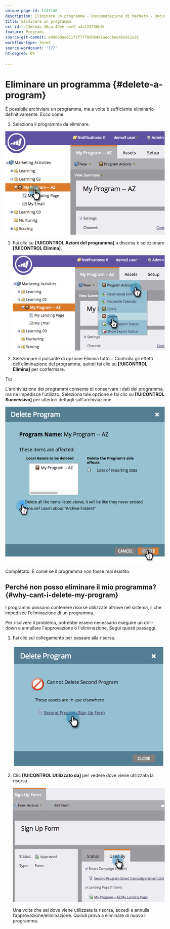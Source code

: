 ```yaml
---
unique-page-id: 1147148
description: Eliminare un programma - Documentazione di Marketo - Documentazione del prodotto
title: Eliminare un programma
exl-id: c13dbb4a-36ea-49ee-aee2-a4af28750b0f
feature: Programs
source-git-commit: e49860ae611f2f77789bb491aeccbee46a911a2c
workflow-type: tm+mt
source-wordcount: '177'
ht-degree: 0%

---
```


# Eliminare un programma {#delete-a-program}

È possibile archiviare un programma, ma a volte è sufficiente eliminarlo definitivamente. Ecco come.

1. Seleziona il programma da eliminare.

![](assets/image2014-9-23-15-3a40-3a57.png)

1. Fai clic su **[!UICONTROL Azioni del programma]** a discesa e selezionare **[!UICONTROL Elimina]**.

   ![](assets/image2014-9-23-15-3a41-3a11.png)

1. Selezionare il pulsante di opzione Elimina tutto... Controlla gli effetti dell’eliminazione del programma, quindi fai clic su **[!UICONTROL Elimina]** per confermare.

>[!TIP]
>
>L&#39;archiviazione dei programmi consente di conservare i dati del programma, ma ne impedisce l&#39;utilizzo. Seleziona tale opzione e fai clic su **[!UICONTROL Successivo]** per ulteriori dettagli sull&#39;archiviazione.

![](assets/2017-05-05-15-04-15.png)

Completato. È come se il programma non fosse mai esistito.

## Perché non posso eliminare il mio programma? {#why-cant-i-delete-my-program}

I programmi possono contenere risorse utilizzate altrove nel sistema, il che impedisce l’eliminazione di un programma.

Per risolvere il problema, potrebbe essere necessario eseguire un drill-down e annullare l&#39;approvazione o l&#39;eliminazione. Segui questi passaggi.

1. Fai clic sul collegamento per passare alla risorsa.

   ![](assets/image2014-9-23-15-3a42-3a10.png)

1. Clic **[!UICONTROL Utilizzato da]** per vedere dove viene utilizzata la risorsa.

   ![](assets/image2014-9-23-15-3a42-3a57.png)

   Una volta che sai dove viene utilizzata la risorsa, accedi e annulla l’approvazione/eliminazione. Quindi prova a eliminare di nuovo il programma.
